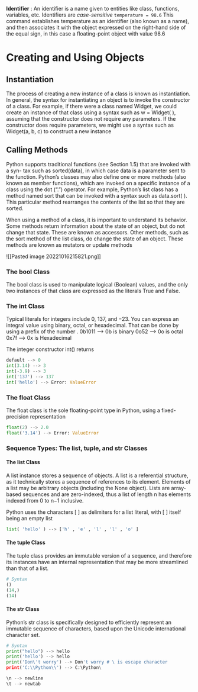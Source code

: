 


**Identifier** : An identifier is a name given to entities like class, functions, variables, etc. Identifiers are *case-sensitive*
`temperature = 98.6`
This command establishes temperature as an identifier (also known as a name), and then associates it with the object expressed on the right-hand side of the equal sign, in this case a floating-point object with value 98.6

# Creating and Using Objects

## Instantiation  
The process of creating a new instance of a class is known as instantiation. In  general, the syntax for instantiating an object is to invoke the constructor of a class.  For example, if there were a class named Widget, we could create an instance of  that class using a syntax such as w = Widget( ), assuming that the constructor does  not require any parameters. If the constructor does require parameters, we might  use a syntax such as Widget(a, b, c) to construct a new instance

## Calling Methods  
Python supports traditional functions (see Section 1.5) that are invoked with a syn- tax such as sorted(data), in which case data is a parameter sent to the function. Python’s classes may also define one or more methods (also known as member functions), which are invoked on a specific instance of a class using the dot (“.”)  operator. For example, Python’s list class has a method named sort that can be invoked with a syntax such as data.sort( ). This particular method rearranges the contents of the list so that they are sorted.

When using a method of a class, it is important to understand its behavior. Some methods return information about the state of an object, but do not change that state. These are known as accessors. Other methods, such as the sort method of the list class, do change the state of an object. These methods are known as mutators or update methods

![[Pasted image 20221016215821.png]]

### The bool Class

The bool class is used to manipulate logical (Boolean) values, and the only two instances of that class are expressed as the literals True and False.

### The int Class

Typical literals for integers include 0, 137, and −23. 
You can express an integral value using binary, octal, or hexadecimal. That can be done by using a prefix of the number .
0b1011 --> 0b is binary
0o52 --> 0o is octal
0x7f --> 0x is Hexadecimal

The integer constructor int() returns
```python
default --> 0
int(3.14) --> 3
int(-3.9) --> 3
int('137') --> 137
int('hello') --> Error: ValueError
```

### The float Class

The float class is the sole floating-point type in Python, using a fixed-precision representation

```python
float(2) --> 2.0
float('3.14') --> Error: ValueError
```

### Sequence Types: The list, tuple, and str Classes

#### The list Class
A list instance stores a sequence of objects. A list is a referential structure, as it technically stores a sequence of references to its element. Elements of a list may be arbitrary objects (including the None object). Lists are array-based sequences and are zero-indexed, thus a list of length n has elements indexed from 0 to n−1 inclusive.

Python uses the characters [ ] as delimiters for a list literal, with [ ] itself being an empty list

```python
list( 'hello' ) --> ['h' , 'e' , 'l' , 'l' , 'o' ]
```

#### The tuple Class
The tuple class provides an immutable version of a sequence, and therefore its instances have an internal representation that may be more streamlined than that of a list. 

```python
# Syntax
()
(14,)
(14)
```

#### The str Class 
Python’s str class is specifically designed to efficiently represent an immutable sequence of characters, based upon the Unicode international character set.

```python
# Syntax
print("hello") --> hello
print('hello') --> hello
print('Don\'t worry') --> Don't worry # \ is escape character
print('C:\\Python\\') --> C:\Python\

\n --> newline
\t --> newtab


```